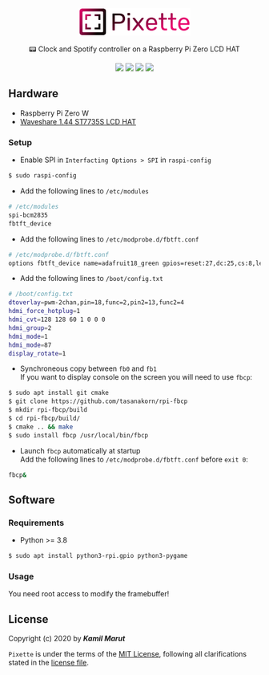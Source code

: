<p align="center">
    <img src="pixette/assets/images/logo.png" width="224">
    <p align="center">📟 Clock and Spotify controller on a Raspberry Pi Zero LCD HAT</p>
    <p align="center">
        <img src="https://img.shields.io/badge/-Raspberry%20Pi%20Zero%20W-black?style=flat-square&logo=raspberry%20pi&logoColor=C51A4A">
        <img src="https://img.shields.io/badge/python-3.8%2B-lightblue?style=flat-square&logo=python&logoColor=lightblue">
        <img src="https://img.shields.io/github/license/EXLER/pixette?style=flat-square">
        <img src="https://img.shields.io/github/repo-size/EXLER/pixette?style=flat-square">
    </p>
</p>

## Hardware

* Raspberry Pi Zero W
* [Waveshare 1.44 ST7735S LCD HAT](https://www.waveshare.com/wiki/1.44inch_LCD_HAT)

### Setup

* Enable SPI in `Interfacting Options > SPI` in `raspi-config`

```bash
$ sudo raspi-config
```

* Add the following lines to `/etc/modules`
```bash
# /etc/modules
spi-bcm2835
fbtft_device
```

* Add the following lines to `/etc/modprobe.d/fbtft.conf`
```bash
# /etc/modprobe.d/fbtft.conf
options fbtft_device name=adafruit18_green gpios=reset:27,dc:25,cs:8,led:24 speed=40000000 bgr=1 fps=60 custom=1 height=128 width=128 rotate=180
```

* Add the following lines to `/boot/config.txt`
```bash
# /boot/config.txt
dtoverlay=pwm-2chan,pin=18,func=2,pin2=13,func2=4
hdmi_force_hotplug=1
hdmi_cvt=128 128 60 1 0 0 0
hdmi_group=2
hdmi_mode=1
hdmi_mode=87
display_rotate=1
```

* Synchroneous copy between `fb0` and `fb1`  
If you want to display console on the screen you will need to use `fbcp`:

```bash
$ sudo apt install git cmake
$ git clone https://github.com/tasanakorn/rpi-fbcp
$ mkdir rpi-fbcp/build
$ cd rpi-fbcp/build/
$ cmake .. && make
$ sudo install fbcp /usr/local/bin/fbcp
```

* Launch `fbcp` automatically at startup  
Add the following lines to `/etc/modprobe.d/fbtft.conf` before `exit 0`:
```bash
fbcp&
```

## Software

### Requirements

* Python >= 3.8

```bash
$ sudo apt install python3-rpi.gpio python3-pygame
```

### Usage
You need root access to modify the framebuffer!

## License

Copyright (c) 2020 by ***Kamil Marut***

`Pixette` is under the terms of the [MIT License](https://www.tldrlegal.com/l/mit), following all clarifications stated in the [license file](LICENSE).